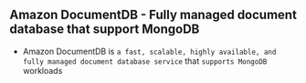 ## Amazon DocumentDB - Fully managed document database that support MongoDB

- Amazon DocumentDB is `a fast, scalable, highly available, and fully managed document database service` that `supports MongoDB` workloads
